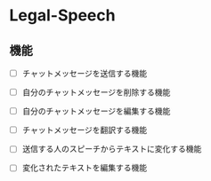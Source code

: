 # Legal-Speech

## 機能

- [ ] チャットメッセージを送信する機能
- [ ] 自分のチャットメッセージを削除する機能
- [ ] 自分のチャットメッセージを編集する機能
- [ ] チャットメッセージを翻訳する機能
- [ ] 送信する人のスピーチからテキストに変化する機能
- [ ] 変化されたテキストを編集する機能
  
